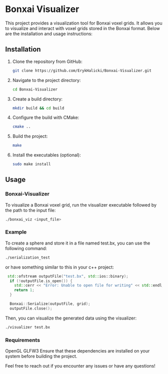 # Bonxai Visualizer
This project provides a visualization tool for Bonxai voxel grids. It allows you to visualize and interact with voxel grids stored in the Bonxai format. Below are the installation and usage instructions:

## Installation

1. Clone the repository from GitHub:
   ```bash
   git clone https://github.com/ErykHalicki/Bonxai-Visualizer.git
   ```
2. Navigate to the project directory:
   ```bash
   cd Bonxai-Visualizer
   ```
3. Create a build directory:
   ```bash
   mkdir build && cd build
   ```

4. Configure the build with CMake:
   ```bash
   cmake ..
   ```
   
5. Build the project:
   ```bash
   make
   ```

6. Install the executables (optional):
   ```bash
   sudo make install
   ```


## Usage
### Bonxai-Visualizer
To visualize a Bonxai voxel grid, run the visualizer executable followed by the path to the input file:

```bash
./bonxai_viz <input_file>
```

### Example
To create a sphere and store it in a file named test.bx, you can use the following command:
```bash
./serialization_test
```
or have something similar to this in your c++ project:
```cpp
 std::ofstream outputFile("test.bx", std::ios::binary);
  if (!outputFile.is_open()) {
    std::cerr << "Error: Unable to open file for writing" << std::endl;
    return 1;
  }

  Bonxai::Serialize(outputFile, grid);
  outputFile.close();
```

Then, you can visualize the generated data using the visualizer:

```bash
./visualizer test.bx
```
### Requirements
OpenGL
GLFW3
Ensure that these dependencies are installed on your system before building the project.

Feel free to reach out if you encounter any issues or have any questions!
